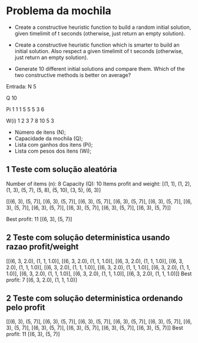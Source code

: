 # Problema da mochila

- Create a constructive heuristic function to build a random initial
solution, given timelimit of t seconds (otherwise, just return an empty
solution).

- Create a constructive heuristic function which is smarter to build an
initial solution. Also respect a given timelimit of t seconds (otherwise,
just return an empty solution).
- Generate 10 different initial solutions and compare them. Which of the
two constructive methods is better on average?

Entrada:
N 5

Q 10

Pi  1 1 1 5 5 5 3 6

W(i)    1 2 3 7 8 10 5 3

- Número de itens (N);
- Capacidade da mochila (Q);
- Lista com ganhos dos itens (Pi);
- Lista com pesos dos itens (Wi);

## 1 Teste com solução aleatória
Number of items (n): 8
Capacity (Q): 10
Items profit and weight: [(1, 1), (1, 2), (1, 3), (5, 7), (5, 8), (5, 10), (3, 5), (6, 3)]


[[(6, 3), (5, 7)], [(6, 3), (5, 7)], [(6, 3), (5, 7)], [(6, 3), (5, 7)], [(6, 3), (5, 7)], [(6, 3), (5, 7)], [(6, 3), (5, 7)], [(6, 3), (5, 7)], [(6, 3), (5, 7)], [(6, 3), (5, 7)]]


Best profit: 11
[(6, 3), (5, 7)]



## 2 Teste com solução deterministica usando razao profit/weight
[[(6, 3, 2.0), (1, 1, 1.0)], [(6, 3, 2.0), (1, 1, 1.0)], [(6, 3, 2.0), (1, 1, 1.0)], [(6, 3, 2.0), (1, 1, 1.0)], [(6, 3, 2.0), (1, 1, 1.0)], [(6, 3, 2.0), (1, 1, 1.0)], [(6, 3, 2.0), (1, 1, 1.0)], [(6, 3, 2.0), (1, 1, 1.0)], [(6, 3, 2.0), (1, 1, 1.0)], [(6, 3, 2.0), (1, 1, 1.0)]]
Best profit: 7
[(6, 3, 2.0), (1, 1, 1.0)]

## 2 Teste com solução deterministica ordenando pelo profit
[[(6, 3), (5, 7)], [(6, 3), (5, 7)], [(6, 3), (5, 7)], [(6, 3), (5, 7)], [(6, 3), (5, 7)], [(6, 3), (5, 7)], [(6, 3), (5, 7)], [(6, 3), (5, 7)], [(6, 3), (5, 7)], [(6, 3), (5, 7)]]
Best profit: 11
[(6, 3), (5, 7)]
